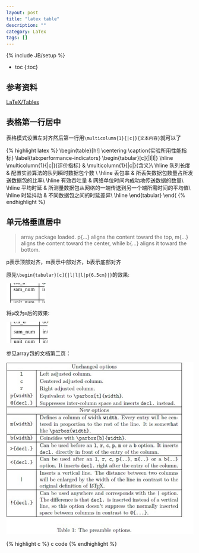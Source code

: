 ```yaml
---
layout: post
title: "latex table"
description: ""
category: LaTex
tags: []
---
```

{% include JB/setup %}

<!-- 目录 -->
* toc
{:toc}

<!-- 正文 -->

## 参考资料 ##

[LaTeX/Tables](http://en.wikibooks.org/wiki/LaTeX/Tables)

## 表格第一行居中 ##
表格模式设置左对齐然后第一行用`\multicolumn{1}{|c|}{文本内容}`就可以了

{% highlight latex %}
\begin{table}[h!]
  \centering
  \caption{实验所用性能指标}
  \label{tab:performance-indicators}
  \begin{tabular}[c]{|l|l|}
  \hline
  \multicolumn{1}{|c|}{评价指标} & \multicolumn{1}{|c|}{含义}\\
  \hline
  队列长度 & 配置实验算法的队列瞬时数据包个数 \\
  \hline
  丢包率 & 所丢失数据包数量占所发送数据包的比率\\
  \hline
  有效吞吐量 & 网络单位时间内成功地传送数据的数量\\
  \hline
  平均时延 & 所测量数据包从网络的一端传送到另一个端所需时间的平均值\\
  \hline
  时延抖动 & 不同数据包之间的时延差异\\
  \hline
\end{tabular}
\end{
{% endhighlight %}

## 单元格垂直居中 ##

>array package loaded. p{...} aligns the content toward the top, m{...} aligns the content toward the center, while b{...} aligns it toward the bottom.

p表示顶部对齐，m表示中部对齐，b表示底部对齐

原先`\begin{tabular}[c]{|l|l|l|p{6.5cm}|}`的效果:

![vertical_top_align](/assets/images/LaTex/table/vertical_top_align.jpg)

将`p`改为`m`后的效果:

![vertical_mid_align](/assets/images/LaTex/table/vertical_mid_align.jpg)

参见array包的文档第二页：

![array_package_options](/assets/images/LaTex/table/array_package_options.jpg)

<!-- 代码块(注意修改语言) -->
{% highlight c %}
c code
{% endhighlight %}
